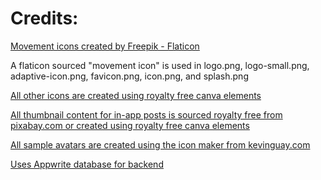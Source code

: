 <h1>Credits:</h1>
<a href="https://www.flaticon.com/free-icons/movement" title="movement icons">Movement icons created by Freepik - Flaticon</a>
<p>A flaticon sourced "movement icon" is used in logo.png, logo-small.png, adaptive-icon.png, favicon.png, icon.png, and splash.png</p>
<p></p>
<a href="https://www.canva.com" title="canva icons">All other icons are created using royalty free canva elements</a>
<p></p>
<a href="https://www.pixabay.com" title="thumbnail icons"> All thumbnail content for in-app posts is sourced royalty free from pixabay.com or created using royalty free canva elements</a>
<p></p>
<a href="https://www.kevinguay.com/icon-maker/" title="sample avatars">All sample avatars are created using the icon maker from kevinguay.com </a>
<p></p>
<a href="https://www.cloud.appwrite.io" title="appwrite database">Uses Appwrite database for backend</a>
